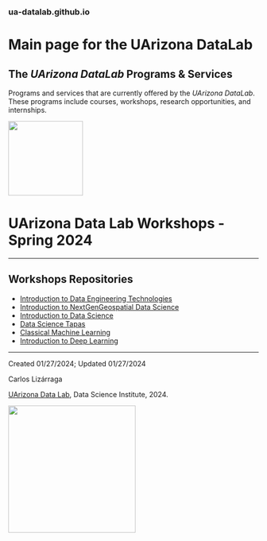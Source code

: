 ### ua-datalab.github.io
# Main page for the UArizona DataLab


## The _UArizona DataLab_ Programs & Services

Programs and services that are currently offered by the _UArizona DataLab_. These programs include courses, workshops, research opportunities, and internships.

<img src="https://github.com/clizarraga-UAD7/DataScienceLab/raw/main/images/UADLSquareLogo.png?raw=true" width=150>


# UArizona Data Lab Workshops - Spring 2024


***

## Workshops Repositories  

* [Introduction to Data Engineering Technologies](https://github.com/ua-datalab/DataEngineering/wiki)
* [Introduction to NextGenGeospatial Data Science](https://github.com/ua-datalab/Geospatial_Workshops/wiki)
* [Introduction to Data Science](https://github.com/ua-datalab/Workshops)
* [Data Science Tapas](https://github.com/ua-datalab/DataScienceTapas/wiki)
* [Classical Machine Learning](https://github.com/ua-datalab/MLWorkshops)
* [Introduction to Deep Learning](https://github.com/ua-datalab/DLWorkshops/wiki)

***


Created 01/27/2024; Updated 01/27/2024

Carlos Lizárraga <br>

[UArizona Data Lab](https://www.datascience.arizona.edu/education/uarizona-data-lab), Data Science Institute, 2024.

[<img src="https://datascience.arizona.edu/sites/default/files/Data%20Science%20Institute_Webheader%20%281%29.svg" width="256">](https://datascience.arizona.edu)
